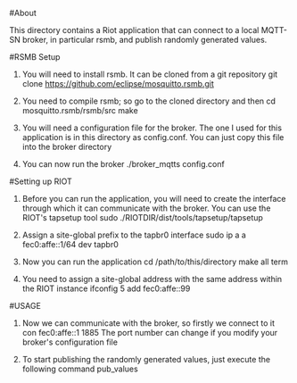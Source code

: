 #About

This directory contains a Riot application that can connect to a local MQTT-SN broker, in particular rsmb, and publish randomly generated values.

#RSMB Setup

1. You will need to install rsmb. It can be cloned from a git repository
git clone https://github.com/eclipse/mosquitto.rsmb.git

2. You need to compile rsmb; so go to the  cloned directory and then
cd mosquitto.rsmb/rsmb/src
make

3. You will need a configuration file for the broker. The one I used for this application is in this directory as config.conf.
You can just copy this file into the broker directory

4. You can now run the broker
./broker_mqtts config.conf

#Setting up RIOT

1. Before you can run the application, you will need to create the interface through which it can communicate with the broker. You can use the RIOT's tapsetup tool
sudo ./RIOTDIR/dist/tools/tapsetup/tapsetup

2. Assign a site-global prefix to the tapbr0 interface
sudo ip a a fec0:affe::1/64 dev tapbr0

3. Now you can run the application
cd /path/to/this/directory
make all term

4. You need to assign a site-global address with the same address within the RIOT instance
ifconfig 5 add fec0:affe::99

#USAGE

1. Now we can communicate with the broker, so firstly we connect to it
con fec0:affe::1 1885
The port number can change if you modify your broker's configuration file

2. To start publishing the randomly generated values, just execute the following command
pub_values